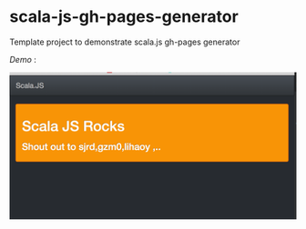 scala-js-gh-pages-generator
===========================

Template project to demonstrate scala.js gh-pages generator

*Demo* :

![AppDemo](/images/app.png?raw=true)

